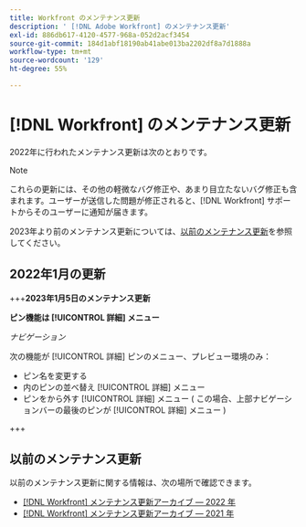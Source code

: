 ```yaml
---
title: Workfront のメンテナンス更新
description: ' [!DNL Adobe Workfront] のメンテナンス更新'
exl-id: 886db617-4120-4577-968a-052d2acf3454
source-git-commit: 184d1abf18190ab41abe013ba2202df8a7d1888a
workflow-type: tm+mt
source-wordcount: '129'
ht-degree: 55%

---
```


# [!DNL Workfront] のメンテナンス更新

2022年に行われたメンテナンス更新は次のとおりです。

>[!NOTE]
>
>これらの更新には、その他の軽微なバグ修正や、あまり目立たないバグ修正も含まれます。ユーザーが送信した問題が修正されると、[!DNL Workfront] サポートからそのユーザーに通知が届きます。

2023年より前のメンテナンス更新については、[以前のメンテナンス更新](#previous-maintenance-updates)を参照してください。

## 2022年1月の更新

+++**2023年1月5日のメンテナンス更新**

**ピン機能は [!UICONTROL 詳細] メニュー**

_ナビゲーション_

次の機能が [!UICONTROL 詳細] ピンのメニュー、プレビュー環境のみ：

* ピン名を変更する
* 内のピンの並べ替え [!UICONTROL 詳細] メニュー
* ピンをから外す [!UICONTROL 詳細] メニュー ( この場合、上部ナビゲーションバーの最後のピンが [!UICONTROL 詳細] メニュー )

+++

## 以前のメンテナンス更新

以前のメンテナンス更新に関する情報は、次の場所で確認できます。

* [[!DNL Workfront] メンテナンス更新アーカイブ — 2022 年](2022-updates.md)
* [[!DNL Workfront] メンテナンス更新アーカイブ — 2021 年](2021-updates.md)
